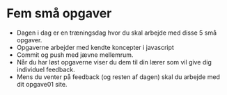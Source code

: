# Fem små opgaver

* Dagen i dag er en træningsdag hvor du skal arbejde med disse 5 små opgaver.
* Opgaverne arbejder med kendte koncepter i javascript
* Commit og push med jævne mellemrum.
* Når du har løst opgaverne viser du dem til din lærer som vil give dig individuel feedback.
* Mens du venter på feedback (og resten af dagen) skal du arbejde med dit opgave01 site.
